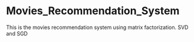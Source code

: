# Movies_Recommendation_System
This is the movies recommendation system using matrix factorization.
SVD and SGD
